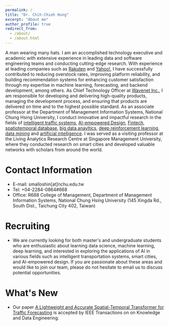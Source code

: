 ```yaml
---
permalink: /
title: "Dr. Chih-Chieh Hung"
excerpt: "About me"
author_profile: true
redirect_from: 
  - /about/
  - /about.html
---
```


A man wearing many hats. I am an accomplished technology executive and academic with extensive experience in leading data and software engineering teams and conducting cutting-edge research. With experience at leading companies such as [Rakuten](https://global.rakuten.com/corp/) and [Yahoo!](https://www.yahooinc.com/), I have successfully contributed to reducing overstock rates, improving platform reliability, and building recommendation systems for enhancing customer satisfaction through my expertise in machine learning, forecasting, and backend development, among others. As Chief Technology Officer at [Wavenet Inc.](https://www.wavenet.com.tw/), I am responsible for developing and delivering high-quality products, managing the development process, and ensuring that products are delivered on time and to the highest possible standard. As an associate professor at the Department of Management Information Systems, National Chung Hsing University, I conduct innovative and impactful research in the fields of [intelligent traffic systems](https://www.techtarget.com/whatis/definition/intelligent-transportation-system), [AI-empowered Design](https://shinkoseki.com/methodology/2021/01/02/ai_empowered_design.html), [Fintech](https://en.wikipedia.org/wiki/Fintech), [spatiotemporal database](https://www.tutorialspoint.com/what-is-spatiotemporal-data-mining), [big data anayltics](https://www.coursera.org/articles/big-data-analytics), [deep reinforcement learning](https://huggingface.co/blog/deep-rl-intro), [data mining](https://www.ibm.com/topics/data-mining) and [artificial intelligence](https://www.ibm.com/topics/artificial-intelligence). I was served as a visiting professor at the Living Analytics Research Centre at Singapore Management University, where they conducted research on smart cities and developed valuable networks with scholars from around the world. 

Contact Information
======
- E-mail: smalloshin[at]nchu.edu.tw
- Tel: +04-2284-0864#668
- Office: R688 College of Management, Department of Management Information Systems, National Chung Hsing University (145 Xingda Rd., South Dist., Taichung City 402, Taiwan)

Recruiting
======
- We are currently looking for both master's and undergraduate students who are enthusiastic about learning data science, machine learning, deep learning, and interested in exploring the applications of AI in various fields such as intelligent transportation systems, smart cities, and AI-empowered design. If you are passionate about these areas and would like to join our team, please do not hesitate to email us to discuss potential opportunities.


What's New
======
- Our paper [A Lightweight and Accurate Spatial-Temporal Transformer for Traffic Forecasting](https://ieeexplore.ieee.org/stamp/stamp.jsp?arnumber=10004027) is accepted by IEEE Transactions on on Knowledge and Data Engineering.